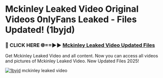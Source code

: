 # Mckinley Leaked Video Original Videos 0nlyFans Leaked - Files Updated! (1byjd)

<h3>🔴 CLICK HERE 🌐==►► <a href="https://tinyurl.com/2jnfzry5" rel="nofollow">Mckinley Leaked Video Updated Files</a></h3>

Get Mckinley Leaked Video and all content. Now you can access all videos and pictures of Mckinley Leaked Video. New Updated Files 2025!

[![1byjd](https://i.imgur.com/GyGTBgg.gif)](https://tinyurl.com/2jnfzry5)
mckinley leaked video